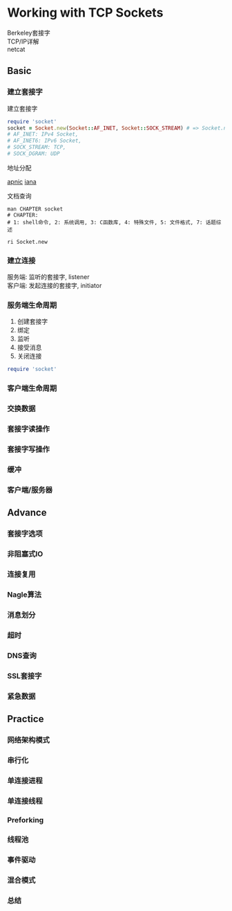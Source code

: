 
# Working with TCP Sockets

Berkeley套接字  
TCP/IP详解  
netcat

## Basic

### 建立套接字

建立套接字

```ruby
require 'socket'
socket = Socket.new(Socket::AF_INET, Socket::SOCK_STREAM) # => Socket.new(:INET, :STREAM)
# AF_INET: IPv4 Socket, 
# AF_INET6: IPv6 Socket, 
# SOCK_STREAM: TCP, 
# SOCK_DGRAM: UDP
```

地址分配

[apnic](https://www.apnic.net/)
[iana](https://www.iana.org/)

文档查询

```shell
man CHAPTER socket
# CHAPTER:
# 1: shell命令, 2: 系统调用, 3: C函数库, 4: 特殊文件, 5: 文件格式, 7: 话题综述

ri Socket.new
```

### 建立连接

服务端: 监听的套接字, listener  
客户端: 发起连接的套接字, initiator

### 服务端生命周期

1. 创建套接字
2. 绑定
3. 监听
4. 接受消息
5. 关闭连接

```ruby
require 'socket'

```

### 客户端生命周期

### 交换数据

### 套接字读操作

### 套接字写操作

### 缓冲

### 客户端/服务器

## Advance

### 套接字选项
### 非阻塞式IO
### 连接复用
### Nagle算法
### 消息划分
### 超时
### DNS查询
### SSL套接字
### 紧急数据

## Practice

### 网络架构模式
### 串行化
### 单连接进程
### 单连接线程
### Preforking
### 线程池
### 事件驱动
### 混合模式
### 总结
